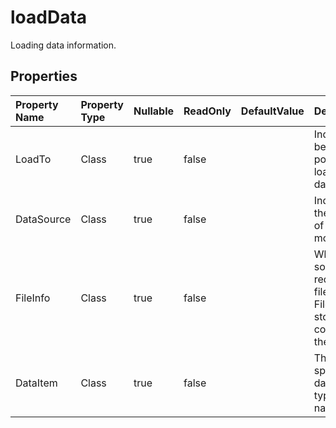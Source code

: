 # **loadData**

Loading data information. 

## **Properties**

| Property Name | Property Type | Nullable |  ReadOnly | DefaultValue | Description | 
| :- | :- | :- |:- |  :- | :- |
|LoadTo|Class|true|false |  |Indicates begin position for loading data. |
|DataSource|Class|true|false |  |Indicates the source of the mount data.|
|FileInfo|Class|true|false |  |When data souce is request files, FileInfo store the contents of the file.|
|DataItem|Class|true|false |  |The specific data object type and name.|


